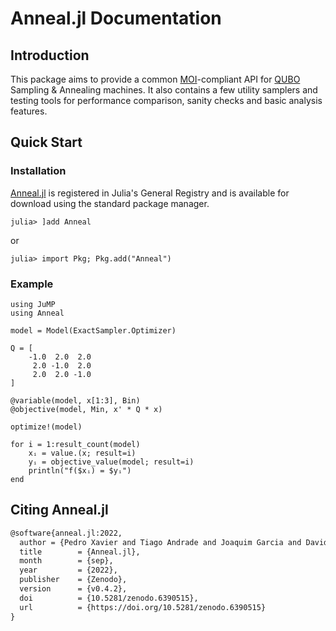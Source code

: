 # Anneal.jl Documentation

## Introduction
This package aims to provide a common [MOI](https://github.com/jump-dev/MathOptInterface.jl)-compliant API for [QUBO](https://en.wikipedia.org/wiki/Quadratic_unconstrained_binary_optimization) Sampling & Annealing machines.
It also contains a few utility samplers and testing tools for performance comparison, sanity checks and basic analysis features.

## Quick Start

### Installation
[Anneal.jl](https://github.com/psrenergy/Anneal.jl) is registered in Julia's General Registry and is available for download using the standard package manager.

```julia-repl
julia> ]add Anneal
```
or
```julia-repl
julia> import Pkg; Pkg.add("Anneal")
``` 

### Example
```@example
using JuMP
using Anneal

model = Model(ExactSampler.Optimizer)

Q = [
    -1.0  2.0  2.0
     2.0 -1.0  2.0
     2.0  2.0 -1.0
]

@variable(model, x[1:3], Bin)
@objective(model, Min, x' * Q * x)

optimize!(model)

for i = 1:result_count(model)
    xᵢ = value.(x; result=i)
    yᵢ = objective_value(model; result=i)
    println("f($xᵢ) = $yᵢ")
end
```

## Citing Anneal.jl

```tex
@software{anneal.jl:2022,
  author = {Pedro Xavier and Tiago Andrade and Joaquim Garcia and David Bernal},
  title        = {Anneal.jl},
  month        = {sep},
  year         = {2022},
  publisher    = {Zenodo},
  version      = {v0.4.2},
  doi          = {10.5281/zenodo.6390515},
  url          = {https://doi.org/10.5281/zenodo.6390515}
}
```